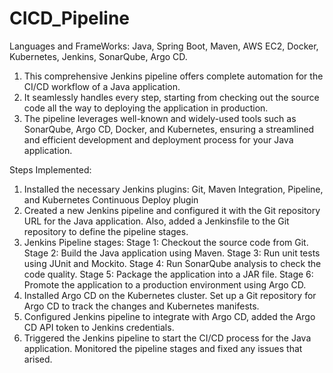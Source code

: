 # CICD_Pipeline

Languages and FrameWorks: Java, Spring Boot, Maven, AWS EC2, Docker, Kubernetes, Jenkins, SonarQube, Argo CD. 

1. This comprehensive Jenkins pipeline offers complete automation for the CI/CD workflow of a Java application. 
2. It seamlessly handles every step, starting from checking out the source code all the way to deploying the application in production. 
3. The pipeline leverages well-known and widely-used tools such as SonarQube, Argo CD, Docker, and Kubernetes, ensuring a streamlined and efficient development and deployment process for your Java application.

Steps Implemented:

1. Installed the necessary Jenkins plugins: Git, Maven Integration, Pipeline, and Kubernetes Continuous Deploy plugin
2. Created a new Jenkins pipeline and configured it with the Git repository URL for the Java application. Also, added a Jenkinsfile to the Git repository to define the pipeline stages.
3. Jenkins Pipeline stages:
        Stage 1: Checkout the source code from Git.
        Stage 2: Build the Java application using Maven.
        Stage 3: Run unit tests using JUnit and Mockito.
        Stage 4: Run SonarQube analysis to check the code quality.
        Stage 5: Package the application into a JAR file.
        Stage 6: Promote the application to a production environment using Argo CD.
4. Installed Argo CD on the Kubernetes cluster. Set up a Git repository for Argo CD to track the changes and Kubernetes manifests.
5. Configured Jenkins pipeline to integrate with Argo CD, added the Argo CD API token to Jenkins credentials.
6. Triggered the Jenkins pipeline to start the CI/CD process for the Java application. Monitored the pipeline stages and fixed any issues that arised.



